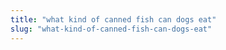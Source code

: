 ```yaml
---
title: "what kind of canned fish can dogs eat"
slug: "what-kind-of-canned-fish-can-dogs-eat"
---
```



